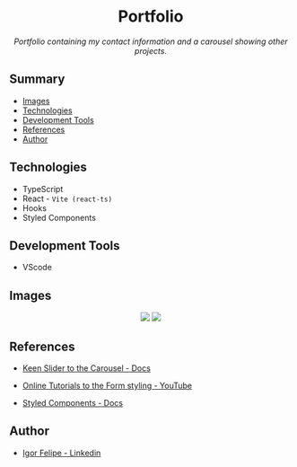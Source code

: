 <h1 align="center">Portfolio</h1>

<p align="center">
  <i>
    Portfolio containing my contact information and a carousel showing other projects.
  </i>
</p>

## Summary

- [Images](#images)
- [Technologies](#technologies)
- [Development Tools](#development-tools)
- [References](#references)
- [Author](#author)

## Technologies

- TypeScript
- React - `Vite (react-ts)`
- Hooks
- Styled Components

## Development Tools

- VScode

## Images

<div align="center">
  <img src="https://user-images.githubusercontent.com/87145566/191564859-bfcef556-5bc3-4d08-b816-81006f09cf8f.png" />
  <img src="https://user-images.githubusercontent.com/87145566/191565496-c37c02de-06c2-4ed7-a0ee-faeb300e066b.png" />
</div>

## References

- [Keen Slider to the Carousel - Docs](https://keen-slider.io/docs)

- [Online Tutorials to  the Form styling - YouTube](https://www.youtube.com/c/OnlineTutorials4Designers)

- [Styled Components - Docs](https://styled-components.com/docs)

## Author

- [Igor Felipe - Linkedin](https://www.linkedin.com/in/iigor-felipe/)